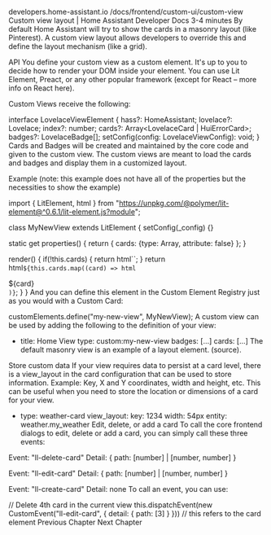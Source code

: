 developers.home-assistant.io /docs/frontend/custom-ui/custom-view
Custom view layout | Home Assistant Developer Docs
3-4 minutes
By default Home Assistant will try to show the cards in a masonry layout (like Pinterest). A custom view layout allows developers to override this and define the layout mechanism (like a grid).

API​
You define your custom view as a custom element. It's up to you to decide how to render your DOM inside your element. You can use Lit Element, Preact, or any other popular framework (except for React – more info on React here).

Custom Views receive the following:

interface LovelaceViewElement {
  hass?: HomeAssistant;
  lovelace?: Lovelace;
  index?: number;
  cards?: Array<LovelaceCard | HuiErrorCard>;
  badges?: LovelaceBadge[];
  setConfig(config: LovelaceViewConfig): void;
}
Cards and Badges will be created and maintained by the core code and given to the custom view. The custom views are meant to load the cards and badges and display them in a customized layout.

Example​
(note: this example does not have all of the properties but the necessities to show the example)

import { LitElement, html } from "https://unpkg.com/@polymer/lit-element@^0.6.1/lit-element.js?module";

class MyNewView extends LitElement {
  setConfig(_config) {}

  static get properties() {
    return {
      cards: {type: Array, attribute: false}
    };
  }

  render() {
    if(!this.cards) {
      return html``;
    }
    return html`${this.cards.map((card) => html`<div>${card}</div>`)}`;
  }
}
And you can define this element in the Custom Element Registry just as you would with a Custom Card:

customElements.define("my-new-view", MyNewView);
A custom view can be used by adding the following to the definition of your view:

- title: Home View
  type: custom:my-new-view
  badges: [...]
  cards: [...]
The default masonry view is an example of a layout element. (source).

Store custom data​
If your view requires data to persist at a card level, there is a view_layout in the card configuration that can be used to store information. Example: Key, X and Y coordinates, width and height, etc. This can be useful when you need to store the location or dimensions of a card for your view.

- type: weather-card
  view_layout:
    key: 1234
    width: 54px
  entity: weather.my_weather
Edit, delete, or add a card​
To call the core frontend dialogs to edit, delete or add a card, you can simply call these three events:

Event: "ll-delete-card"
Detail: { path: [number] | [number, number] }

Event: "ll-edit-card"
Detail: { path: [number] | [number, number] }

Event: "ll-create-card"
Detail: none
To call an event, you can use:

// Delete 4th card in the current view
this.dispatchEvent(new CustomEvent("ll-edit-card", { detail: { path: [3] } })) // this refers to the card element
Previous Chapter
Next Chapter
